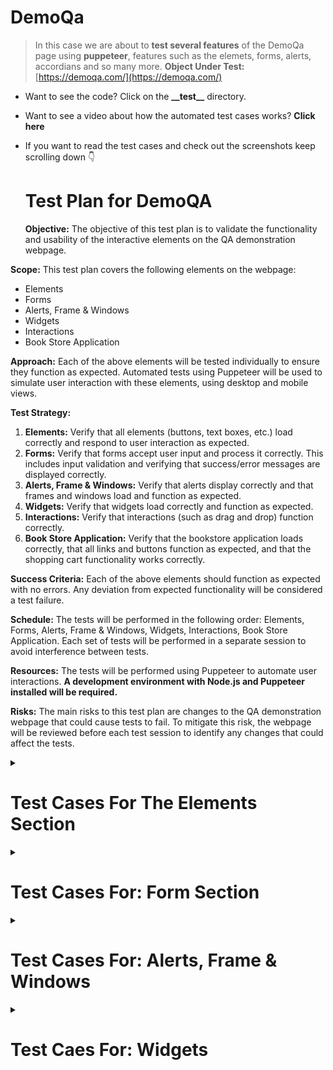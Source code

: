 # DemoQa

> In this case we are about to **test several features** of the DemoQa page using **puppeteer**, features such as the elemets, forms, alerts, accordians and so many more.
**Object Under Test:** [https://demoqa.com/](https://demoqa.com/)

- Want to see the code? Click on the **\_\_test\_\_** directory. 
- Want to see a video about how the automated test cases works? __Click here__ 
- If you want to read the test cases and check out the screenshots keep scrolling down 👇

  <summary><h1>Test Plan for DemoQA</h1></summary>

  **Objective:** The objective of this test plan is to validate the functionality and usability of the interactive elements on the QA demonstration webpage.

**Scope:** This test plan covers the following elements on the webpage:

- Elements
- Forms
- Alerts, Frame & Windows
- Widgets
- Interactions
- Book Store Application

**Approach:** Each of the above elements will be tested individually to ensure they function as expected. Automated tests using Puppeteer will be used to simulate user interaction with these elements, using desktop and mobile views.

**Test Strategy:**

1. **Elements:** Verify that all elements (buttons, text boxes, etc.) load correctly and respond to user interaction as expected.
2. **Forms:** Verify that forms accept user input and process it correctly. This includes input validation and verifying that success/error messages are displayed correctly.
3. **Alerts, Frame & Windows:** Verify that alerts display correctly and that frames and windows load and function as expected.
4. **Widgets:** Verify that widgets load correctly and function as expected.
5. **Interactions:** Verify that interactions (such as drag and drop) function correctly.
6. **Book Store Application:** Verify that the bookstore application loads correctly, that all links and buttons function as expected, and that the shopping cart functionality works correctly.

**Success Criteria:** Each of the above elements should function as expected with no errors. Any deviation from expected functionality will be considered a test failure.

**Schedule:** The tests will be performed in the following order: Elements, Forms, Alerts, Frame & Windows, Widgets, Interactions, Book Store Application. Each set of tests will be performed in a separate session to avoid interference between tests.

**Resources:** The tests will be performed using Puppeteer to automate user interactions. **A development environment with Node.js and Puppeteer installed will be required.**

**Risks:** The main risks to this test plan are changes to the QA demonstration webpage that could cause tests to fail. To mitigate this risk, the webpage will be reviewed before each test session to identify any changes that could affect the tests.


<details>
  <summary><h1>Test Cases For The Elements Section</h1></summary>

  <details>
    <summary><h3>Test Case 1: Text Box</h3></summary>

  **Test Objective:** Verify that the text box accepts user input and displays the results correctly.

  **Steps to Follow (Manual Testing):**

  1. Open the webpage **[https://demoqa.com/text-box](https://demoqa.com/text-box)** in a browser.
  2. Enter a name into the "Full Name" field. e.g. __"Angel Hackerman"__, __"Angel 1234" (numbers can also be included)__
  3. Enter an email into the "Email" field.
  4. Enter an address into the "Current Address" field. (9896 Rockland Street Spartanburg, SC 29301) 
  5. Enter another address into the "Permanent Address" field. (9896 Rockland Street Spartanburg, SC 29301)
  6. Click the "Submit" button.
  7. Verify that the results are displayed correctly under "Output".

  **Expected Outcome:** After clicking "Submit", the results should be displayed under "Output" and should match the data you entered into the form fields.

  <h4>Testing the happy path</h4>

  __Opening the page to test:__
  ![Step 1, opening the page to test](./images/TestCase1TextBox/01_mainpage.PNG)

  __Filling Out the form__
  ![Filling Out the form](./images/TestCase1TextBox/02_information.PNG)

  __Output of the form__
  ![Output of the form](./images/TestCase1TextBox/03_ouputInformation.PNG)

  <details>
    <summary><h4>Negative Test Case: Empty Fields</h4></summary>

  **Test Objective:** Verify that the form does not accept submissions when all fields are left empty.

  **Steps to Follow (Manual Testing):**

  1. Open the webpage https://demoqa.com/text-box in a browser.
  2. Leave all the fields empty.
  3. Click the "Submit" button.
  4. Verify that below the form input there is not any return of any kind
  5. Expected Outcome: No error messages has to be shown, but nothing must change in the page

  ![Main page](./images/TestCase1TextBox/NTC1/01_main.png)

  ![No Error Message](./images/TestCase1TextBox/NTC1/02_no-message.png)
</details>
<details>
  <summary><h4>Negative Test Case: Incorrect Email Format</h4></summary>

  **Test Objective:** Verify that the form does not accept submissions when the email is not in the correct format.

**Steps to Follow (Manual Testing):**

  1. Open the webpage https://demoqa.com/text-box in a browser.
  2. Enter a name into the "Full Name" field.
  3. Enter an incorrectly formatted email into the "Email" field (e.g., "test@com").
  4. Enter an address into the "Current Address" field. (9896 Rockland Street Spartanburg, SC 29301)
  5. Enter another address into the "Permanent Address" field.
  6. Click the "Submit" button.
  7. Verify that email field border has turn into red, indicating that the format is not valid 

  **Expected Outcome:** Email field border has turn into red, indicating that the format is not valid , and the form should not be submitted.

  ![main page](./images/TestCase1TextBox/NTC2/01_main.png)

  ![wrong email format](./images/TestCase1TextBox/NTC2/02_wrongEmail.png)

  ![error message](./images/TestCase1TextBox/NTC2/03_errorMessage.png)

</details>

<details>
  <summary><h4>Edge Test Case: Not Mandatory Field</h4></summary>

**Test Objective:** Verify that the form accepts submissions when one or more non-mandatory fields are left empty.

**Steps to Follow (Manual Testing):**

  1. Open the webpage https://demoqa.com/text-box in a browser.
  2. Enter a name into the "Full Name" field.
  3. Leave the "Email" field empty.
  4. Enter a valid "Current Address" value. (9896 Rockland Street Spartanburg, SC 29301)
  5. Leave the "Permanent Address" field empty.
  6. Click the "Submit" button.
  7. Verify that the form is submitted successfully and the results are displayed below.

**Expected Outcome:** The form is submitted successfully even with one or more non-mandatory fields left empty. The results displayed below the form\ should match the data entered into the form fields.

![main page](./images/TestCase1TextBox/NTC3/01_main.png)

![incomplete inputs](./images/TestCase1TextBox/NTC3/02_incomplete_inputs.png)

![final output](./images/TestCase1TextBox/NTC3/03_final_output.png)

</details>
</details>

---

  <details>
    <summary><h3> Test Case 2: Check Box</h3></summary>

<details>
  <summary><h4>Happy Path Testing</h4></summary>

  **Test Objective:** Verify that the checkboxes can be selected and unselected, and that the correct output is displayed when a checkbox is selected.

  **Steps to Follow (Manual Testing):**

  1. Open the webpage **[https://demoqa.com/checkbox](https://demoqa.com/checkbox)** in a browser.
  2. Click on the toggle on the left of the directory “Home”; Desktop, Documents, Downloads should be displayed now. 
  3. Click on the left toggles of each of those new directories, under Documents 2 new directories should be shown now: WorkSpace & Office. 
  4. Click on the left toggle of those directories: WorkSpace & Office. 
  5. Now select one by one the files: Notes, Commands, React, Angular, Veu, Public, Private, Classified, General, Word File.doc and Excel File.doc. All check box should be marked now **(CREATE A VALIDATION FOR THE “you have selected” SECTION)**. 
  6. Now unselect all the files by clicking on the check box of the parent directory “Home”, now all files should be unselected. 
  7. Collapse all directories by clicking on the toggle of the parent directories:  Desktop, Documents, Downloads and then collapse the directory Home.

  **Expected Outcome:** After clicking on a checkbox, it should be selected and the correct output should be displayed in the "Checked and unchecked" box. If the checkbox is clicked again, it should be unselected and the output should be updated accordingly.

  ![main page](./images/TestCase2CheckBox/01_main.PNG)

  ![toggle the first directories](./images/TestCase2CheckBox/02_toggle.PNG)

  ![toggling severla files](./images/TestCase2CheckBox/03_toggles.PNG)

  ![showing subfiles](./images/TestCase2CheckBox/04_subfiles.PNG)

  **Selecting all files and directories one by one:**

  ![selecting all the files](./images/TestCase2CheckBox/05_selecting.PNG)

  ![unselecting the files](./images/TestCase2CheckBox/06_unselecting.PNG)

  ![collapsing all directories](./images/TestCase2CheckBox/07_collapsing.PNG)
  </details>

<details>
  <summary><h4>Edge Test Case: Reload the page while some checkboxes are selected</h4></summary>

**Test Objective:** Verify that the checkboxes maintain their state after a page reload.

**Steps to Follow (Manual Testing):**

1. Open the webpage https://demoqa.com/checkbox in a browser.
2. Click on the toggle on the left of the directory “Home”; Desktop, Documents, Downloads should be displayed now.
3. Now select the directories Desktop, Documents and Downloads
4. After selecting those directories, reload the page.

**Expected Outcome:** The checkboxes that were selected before the page reload should should now be unselected.

![main page](./images/TestCase2CheckBox/EdgeTC/01_main.png)

![directories](./images/TestCase2CheckBox/EdgeTC/02_directories.png)

![selecting directories](./images/TestCase2CheckBox/EdgeTC/03_selecting.png)

**After refreshing the web page:**

![after refresh page](./images/TestCase2CheckBox/EdgeTC/04_after-refresh.png)
</details>

<details>
<summary><h4>Negative case, completing the missing selections</h4></summary>

**Test Objective:** Verify that check all button works when some of the sections are selected. 

**Steps to Follow (Manual Testing):**

1. Open the webpage https://demoqa.com/checkbox in a browser.
2. Click on the toggle on the left of the directory “Home”; Desktop, Documents, Downloads should be displayed now, click on the toggle of them as well.
3. Select just some of the directories, not all of them. e.g: Commands, Angular, Classified and Excel file.doc
4. Click on the select button of the "Home" directory, selecting all the files and directories
5. Unselect the select button of the "Home" directory, now unselecting all the files and directories

**Expected Outcome:** When the select button of the "Home" directory is selected all the options should be marked, and when that button is unselected, all the options should be unselected. 

![maing page](./images/TestCase2CheckBox/NegativeCase/01_main.png)

![directories](./images/TestCase2CheckBox/NegativeCase/02_halfSelected.png)

![selecting directories](./images/TestCase2CheckBox/NegativeCase/03_allSelected.png)

![unselecting](./images/TestCase2CheckBox/NegativeCase/04_allUnselected.png)
</details>
  </details>

--- 

  <details>
    <summary><h3>Test Case 3: Radio Button</h3></summary>

  **Test Objective:** Verify that the radio buttons can be selected and that the correct output is displayed when a radio button is selected.

  **Steps to Follow (Manual Testing):**

  1. Open the webpage **[https://demoqa.com/radio-button](https://demoqa.com/radio-button)** in a browser.
  2. Click on a radio button “yes”.
  3. Verify that the radio button is selected.
  4. Verify that the correct output is displayed below the radio buttons.
  5. Click on a radio button “Impressive”.
  6. Verify that the radio button is selected.
  7. Verify that the correct output is displayed below the radio buttons.
  8. Verify that "No" option is disabled. 

  **Expected Outcome:** After clicking on a radio button, it should be selected and the correct output should be displayed below the radio buttons. If another radio button is clicked, it should become selected and the previous one should be deselected, and the output should be updated accordingly.

  ![Main page](./images/TestCase3RadioButton/01_main.PNG)

  ![Selecting yes](./images/TestCase3RadioButton/02_yes.PNG)

  ![Selecting Impressive](./images/TestCase3RadioButton/03_impressive.PNG)
  </details>

--- 

  <details>
    <summary><h3>Test Case 4: Web Tables</h3></summary>

<details>
<summary><h4>Happy Path, testing all the web table</h4></summary>

  **Test Objective:** Verify that the web table displays the correct data and that the user can interact with the table as expected.

  **Steps to Follow (Manual Testing):**

  1. Open the webpage **[https://demoqa.com/webtables](https://demoqa.com/webtables)** in a browser.
  2. Verify that the table is displayed with the correct data.
  3. Click on the button “Delete” in the "Action" column for the first row (Cierra Vega) and verify that the row is removed. 
  4. Click on the button “Edit” in the "Action" column for the new first row (Kierra Gentry) and change the name to “Katrina” and her age is now “19”, click on submit button. Name has to be changed now to katrina with 19 years old
  5. Click on the “Add” button, fill out the first and last name with “Angel Hackerman”, email: angelhackerman@test.com, Age 27, salary 4000, department IT. Click on submit. A new row has to be created 

  **Expected Outcome:** The table should display the correct data and the buttons in the "Action" column should function as expected. If there is an "Add" button, it should allow you to add a new row to the table, also we should be able to delete and edit the columns of the table. 

  ![Main page to test](./images/TestCase4WebTables/01_main.PNG)

  ![Deleting row](./images/TestCase4WebTables/02_deleting.PNG)

  ![Editing row](./images/TestCase4WebTables/03_editing.PNG)

  ![Changing name](./images/TestCase4WebTables/04_changingName.PNG)

  ![Changed name](./images/TestCase4WebTables/05_changed.PNG)

  ![Adding the information](./images/TestCase4WebTables/06_adding.PNG)

  ![Added](./images/TestCase4WebTables/07_added.PNG)

</details>

<details>
<summary><h4>Testing the Previous and Next button</h4></summary>

**Testing the Previous and Next button**

**Test Objective:** Verify that the "Previous" and "Next" buttons function correctly, allowing the user to navigate through the different pages of the table.

**Steps to Follow (Manual Testing):**

1. Open the webpage https://demoqa.com/webtables in a browser.
2. Change the row display to 5 rows using the dropdown menu at the top left of the table.
3. Click on the “Add” button, fill out the first and last name with any data, email, age, salary, and department. Click on submit. Repeat this step until you have at least 20 rows with information.
4. Verify that the table is displayed with the correct data and that only 5 rows are displayed per page.
5. At the bottom of the table, verify that the page number is displayed correctly (should be "1").
6. Click on the "Next" button and verify that the table now displays the next 5 rows and that the page number has increased by 1.
7. Repeat step 6 until you reach the last page of the table.
8. Verify that the "Next" button is now disabled.
9. Click on the "Previous" button and verify that the table now displays the previous 5 rows and that the page number has decreased by 1.
10. Repeat step 9 until you reach the first page of the table.
11. Verify that the "Previous" button is now disabled.
12. Use the "Page" input to change the page shown on the screen. Verify that the table displays the correct rows and that the page number is displayed correctly.

**Expected Outcome:** The "Previous" and "Next" buttons should allow the user to navigate through the different pages of the table. The "Page" input should allow the user to jump to a specific page. The table should always display the correct rows for the current page, and the page number should always be displayed correctly. The "Previous" button should be disabled when the user is on the first page, and the "Next" button should be disabled when the user is on the last page.
</details>

<details>
<summary><h4>Checking rows shown in the web table</h4></summary>

1. change the default rows from 10 to 5 then to 20, to 25 to 50 to 100. 
2. Validate that page is shown the same number of rows as the rows selected in the dropdown menu. 
</details>

<details>
<summary><h4>Using the search bar</h4></summary>

</details>

<details>
<summary><h4>Negative Case: Adding the worng values in the Registration Form</h4></summary>

First Name
666
Last Name
999
Email
angel.net.com
Age
ab
Salary
abcd
Department
233
</details>

<details>
<summary><h4>Negative case: Testing the lenght of character per input</h4></summary>

</details>
<details>
<summary><h4>Edge case: Closing the "Registration From" when information is added</h4></summary>

</details>

  </details>




--- 

  <details>
    <summary><h3>Test Case 5: Buttons</h3></summary>

  **Test Objective:** Verify that the buttons on the page respond correctly to user interactions.

  **Steps to Follow (Manual Testing):**

  1. Open the webpage **[https://demoqa.com/buttons](https://demoqa.com/buttons)** in a browser.
  2. Right click on the "Right Click Me" button and verify that the correct message is displayed.
  3. Double click on the "Double Click Me" button and verify that the correct message is displayed.
  4. Click on the "Click Me" button and verify that the correct message is displayed.

  **Expected Outcome:** After interacting with each button, the correct message should be displayed below the button. The "Double Click Me" button should display a message about a double click, the "Right Click Me" button should display a message about a right click, and the "Click Me" button should display a message about a click.

  ![main page buttons](./images/TestCase5Buttons/01_main.PNG)

  ![right clicking](./images/TestCase5Buttons/02_rightclick.PNG)

  ![double clicking](./images/TestCase5Buttons/03_doubleclick.PNG)

  ![left click](./images/TestCase5Buttons/04_click.PNG)
  </details>


  <details>
    <summary><h3>Test Case 6: Links</h3></summary>

  **Test Objective:** Verify that the links on the page respond correctly to user interactions and that the correct API status is received.

  **Steps to Follow (Manual Testing):**

  1. Open the webpage **[https://demoqa.com/links](https://demoqa.com/links)** in a browser.
  2. Click on “Home” and “HomeS9OAn” both should open a new tab and show you the home page. 
  3. Click on the "Created" link and verify that the correct API status is displayed.
  4. Repeat for the other links ("No Content", "Moved", "Bad Request", "Unauthorized", "Forbidden", "Not Found").

  **Expected Outcome:** After clicking on each link, the correct API status should be displayed. For example, after clicking on the "Created" link, the API status "201 Created" should be displayed.

  ![main page links](./images/TestCase6Links/01_main.PNG)

  ![Home page click](./images/TestCase6Links/02_homeclick.PNG)

  ![Confirmation click home page](./images/TestCase6Links/03_homepage.PNG)

  ![Created 201 status](./images/TestCase4WebTables/)

  ![No content 204 status](./images/TestCase6Links/05_nocontent204.PNG)

  ![Moved 301 status](./images/TestCase6Links/06_moved301.PNG)

  ![Bad request 400 status](./images/TestCase6Links/07_bad-request.PNG)

  ![Unauthorized 401 status](./images/TestCase6Links/08_unauthorized401.PNG)

  ![Forbidden 403 status](./images/TestCase6Links/09_forbidden403.PNG)

  ![Not found 404 status](./images/TestCase6Links/10_notfound404.PNG)
  </details>

  </details>
</details>



<details>
  <summary><h1>Test Cases For: Form Section</h1></summary> 

 <h3>Test Case 1: Automation Practice Form</h3>

**Test Objective:** Verify that the form on the page can be filled out correctly and that the correct output is displayed when the form is submitted.

**Steps to Follow (Manual Testing):**

1. Open the webpage **https://demoqa.com/automation-practice-form** in a browser.
2. Enter a first name into the "First Name" field.
3. Enter a last name into the "Last Name" field.
4. Enter an email into the "Email" field.
5. Select a gender.
6. Enter a mobile number into the "Mobile Number" field.
7. Enter a subject into the "Subjects" field.
8. Select a hobby.
9. Enter an address into the "Current Address" field.
10. Select a state from the "State" dropdown.
11. Select a city from the "City" dropdown.
12. Click the "Submit" button.
13. Verify that the correct output is displayed.

**Expected Outcome:** After filling out the form and clicking "Submit", the correct output should be displayed. This output should match the data you entered into the form fields.
</details>



<details>
<summary><h1>Test Cases For: Alerts, Frame & Windows</h1></summary>

  <details>
    <summary><h3>Test Case 1: Browser Windows</h3></summary>

**Test Objective:** Verify that the buttons on the page open new browser windows or tabs as expected.

**Steps to Follow (Manual Testing):**
  1. Open the webpage **https://demoqa.com/browser-windows** in a browser.
  2. Click on the "New Tab" button and verify that a new tab opens.
  3. Switch to the new tab and verify that it has the correct content.
  4. Repeat for the "New Window" and "New Window Message" buttons.

**Expected Outcome:** After clicking on each button, a new browser window or tab should open with the correct content. The "New Tab" button should open a new tab, the "New Window" button should open a new window, and the "New Window Message" button should open a new window with a message.
  </details>

  <details>
    <summary><h3>Test Case 2: Browser Alerts</h3></summary>
    
  **Test Objective:** Verify that the buttons on the page trigger the correct browser alerts and that the alerts display the correct messages.

  **Steps to Follow (Manual Testing):**

  1. Open the webpage **https://demoqa.com/alerts** in a browser.
  2. Click on the "Click me" button and verify that a browser alert appears.
  3. Verify that the alert displays the correct message.
  4. Dismiss the alert and verify that it closes correctly.
  5. Repeat for the other buttons alerts like the **5 seconds alert**.
  6. Click on the confirm box alert, once the alert is dismissed, make sure the confirmation message is shown.
  7. Click on the prompt box alert and write “Angel Hackerman”, and make sure the confirmation message says: “You entered Angel Hackerman”.

**Expected Outcome:** After clicking on each button, a browser alert should appear with the correct message. The alert should be dismissable and should close correctly when dismissed.
  </details>

  <details>
  <summary><h3>Test Case 3: Modal Dialogs</h3></summary>

**Test Objective:** Verify that the buttons on the page open the correct modal dialogs and that the dialogs display the correct content.

**Steps to Follow (Manual Testing):**

1. Open the webpage **https://demoqa.com/modal-dialogs** in a browser.
2. Click on the "Small modal" button and verify that a small modal dialog appears with the correct content.
3. Close the small modal and verify that it closes correctly.
4. Click on the "Large modal" button and verify that a large modal dialog appears with the correct content.
5. Close the large modal and verify that it closes correctly.

**Expected Outcome:** After clicking on each button, a modal dialog should appear with the correct content. The "Small modal" button should open a small modal dialog, and the "Large modal" button should open a large modal dialog. When the modal is closed, it should disappear from the screen.
  </details>
</details>

<details>
<summary><h1>Test Caes For: Widgets</h1></summary>

<details>
<summary><h3>Test Case 1: Accordian</h3></summary>

**Test Objective:** Verify that the accordion on the page functions correctly, expanding and collapsing sections as expected and displaying the correct content.

**Steps to Follow (Manual Testing):**

1. Open the webpage https://demoqa.com/accordian in a browser.
2. Click on the first section of the accordion ("What is Lorem Ipsum?") and verify that it expands to display the correct content.
3. Click on the first section again and verify that it collapses.
4. Repeat for the other sections of the accordion ("Where does it come from?" and "Why do we use it?").

**Expected Outcome:** After clicking on a section of the accordion, it should expand to display the correct content. When clicked again, it should collapse. The other sections should behave in the same way.
</details>

<details>
<summary><h3>Test Case 2: Auto Complete</h3></summary>

**Test Objective:** Verify that the autocomplete fields on the page function correctly, suggesting the correct options as the user types.

**Steps to Follow (Manual Testing):**

1. Open the webpage https://demoqa.com/auto-complete in a browser.
2. Click on the "Type multiple color names" field and start typing a color name.
3. type "r" and select "Green" from the dropdown options
4. Verify that the correct color names are suggested as you type.
5. Click on one of the suggested color names and verify that it is added to the field.
6. Repeat for the "Type single color name" field, e.g type "b" and select "black"

**Expected Outcome:** After typing into an autocomplete field, the correct color names should be suggested. When a suggested color name is clicked, it should be added to the field. The "Type multiple color names" field should allow multiple color names to be added, while the "Type single color name" field should only allow one.
</details>

<details>
<summary><h3>Test Case 3: Date Picker</h3></summary>

**Test Objective:** Verify that the date picker functions correctly, allowing the user to select a date and displaying the selected date correctly.

**Steps to Follow (Manual Testing):**

1. Open the webpage https://demoqa.com/date-picker in a browser.
2. Click on the date input to open the date picker.
3. Select the date 20 of November 2025
4. Verify that the selected date is displayed in the date input.
5. Click on the input of the Date and Time. 
6. Select 31 october 2028 with time at 3:00 PM
7. Verify that the selected date is displayed in the date input.

**Expected Outcome:** After selecting a date from the date picker, the selected date should be displayed in the date input. The format of the date should be "mm/dd/yyyy". In the Date And Time file the format will be: "MM/DD/YYYY HH:MM PM/AM"
</details>

<details>
<summary><h3>Test Case 4: Slider</h3></summary>

**Test Objective:** Verify that the slider functions correctly, allowing the user to adjust the value and displaying the adjusted value correctly.

**Steps to Follow (Manual Testing):**

1. Open the webpage https://demoqa.com/slider in a browser.
2. Adjust the slider to a specific value, 
first to __1__, then in other test to __99__, 
in otherone __101__ (expecting to fail),
and the last one to __-5__ (expecting to fail as well).
3. Verify that the adjusted value is displayed correctly.

**Expected Outcome:** After adjusting the slider, the adjusted value should be displayed correctly. The displayed value should match the position of the slider.
</details>

<details>
<summary><h3>Test Case 5: Progress Bar</h3></summary>

**Test Objective:** Verify that the progress bar functions correctly, filling up over time when the "Start" button is clicked and displaying the correct percentage.

**Steps to Follow (Manual Testing):**

1. Open the webpage https://demoqa.com/progress-bar in a browser.
2. Click the "Start" button and observe the progress bar, click again now in the "stop" button once the 45% is reached.
3. Then click again in the "Start" button and "Stop" it once the 80% is reached, click again in "Start".
4. Verify that the progress bar fills up over time and reaches 100%.
5. Click on "Reset" and make sure progress bar goes back to "empty"

**Expected Outcome:** After clicking the "Start" button, the progress bar should fill up over time. When it's fully filled, it should display "100%".
</details>

<details>
<summary><h3>Test Case 6: Tabs</h3></summary>

**Test Objective:** Verify that the tabs on the page function correctly, displaying the correct content when each tab is selected.

**Steps to Follow (Manual Testing):**

1. Open the webpage https://demoqa.com/tabs in a browser.
2. Click on the "What" tab and verify that the correct content is displayed.
3. Repeat for the "Origin" and "Use" tabs.

**Expected Outcome:** After clicking on a tab, the correct content should be displayed. The "What" tab should display content about what Lorem Ipsum is, the "Origin" tab should display content about the origin of Lorem Ipsum, and the "Use" tab should display content about the use of Lorem Ipsum.
</details>

<details>
<summary><h3>Test Case 7: Tool tips (hover) </h3></summary>

**Test Objective:** Verify that the tool tips function correctly, appearing when the user hovers over the specified elements and displaying the correct content.

**Steps to Follow (Manual Testing):**

1. Open the webpage https://demoqa.com/tool-tips in a browser.
2. Hover over the "Hover me to see" button and verify that a tool tip appears with the correct content.
3. Repeat for the "Hover me to see" input and the "Contrary" and "1.10.32" links.

**Expected Outcome:** After hovering over each specified element, a tool tip should appear with the correct content. The tool tip for the "Hover me to see" button should say "You hovered over the Button", the tool tip for the "Hover me to see" input should say "You hovered over the text field", and the tool tips for the "Contrary" and "1.10.32" links should say "You hovered over the Contrary" and "You hovered over the 1.10.32", respectively.
</details>

<details>
<summary><h3>Test Case 8: Menu</h3></summary>

**Test Objective:** Verify that the "Main Item 2" menu functions correctly, expanding and collapsing sections as expected and displaying the correct content.

**Steps to Follow (Manual Testing):**

1. Open the webpage in a browser.
2. Hover over the "Main Item 2" menu and verify that it expands to display the correct content.
3. Hover over the "SUB SUB LIST > SUB SUB ITEM 2" and verify that it is displayed correctly.

**Expected Outcome:** The "Main Item 2" menu should expand to display the correct content when hovered over. The "SUB SUB LIST > SUB SUB ITEM 2" should be displayed correctly when "Main Item 2" is expanded.
</details>

<details>
<summary><h3>Test Case 9: Select Menu</h3></summary>

**Test Objective:** Verify that the dropdown menus on the page function correctly, allowing the user to select options and displaying the selected options correctly.

**Steps to Follow (Manual Testing):**

Open the webpage https://demoqa.com/select-menu in a browser.
Click on the "Select Value" dropdown menu and select an option e.g. group 1, option2; group 2, option 1. Verify that the selected option is displayed correctly.
Repeat for the "Select One", and "Select Title" dropdown menus, e.g. Ms. Dr. Prof.
Click on the "Old Style Select Menu" dropdown menu, select a color, and verify that the selected color is displayed correctly.
Click on the "Multiselect drop down" menu, select one or more options, and verify that the selected options are displayed correctly.
Repeat for the "Standard multi select" dropdown menu.
</details>
</details>


